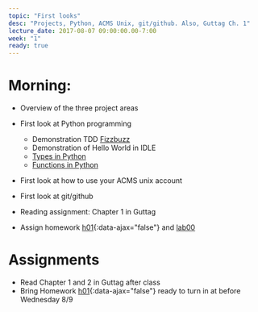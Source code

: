 ```yaml
---
topic: "First looks"
desc: "Projects, Python, ACMS Unix, git/github. Also, Guttag Ch. 1"
lecture_date: 2017-08-07 09:00:00.00-7:00
week: "1"
ready: true
---
```



# Morning:

* Overview of the three project areas
* First look at Python programming
    * Demonstration TDD [Fizzbuzz](/topics/problems_fizzbuzz/)
    * Demonstration of Hello World in IDLE
    * [Types in Python](/topics/python_types/)
    * [Functions in Python](/topics/python_functions/)

* First look at how to use your ACMS unix account
* First look at git/github
* Reading assignment: Chapter 1 in Guttag
* Assign homework [h01](/hwk/h01/){:data-ajax="false"} and [lab00](/lab/lab00/)

# Assignments

* Read Chapter 1 and 2 in Guttag after class
* Bring Homework [h01](/hwk/h01/){:data-ajax="false"} ready to turn in at before Wednesday 8/9
 <!-- this is a test and we will see -->
